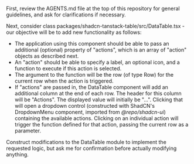 First, review the AGENTS.md file at the top of this repository for general guidelines,
and ask for clarifications if necessary.

Next, consider class packages/shadcn-tanstack-table/src/DataTable.tsx - our objective
will be to add new functionality as follows:
- The application using this component should be able to pass an additional (optional)
  property of "actions", which is an array of "action" objects as described next.
- An "action" should be able to specify a label, an optional icon, and
  a function to execute if this action is selected.
- The argument to the function will be the row (of type Row<TData>) for the current
  row when the action is triggered.
- If "actions" are passed in, the DataTable component will add an additional column
  at the end of each row.  The header for this column will be "Actions".  The displayed
  value will initially be "...".  Clicking that will open a dropdown control (constructed
  with ShadCN's DropdownMenu component, imported from *@repo/shadcn-ui*) containing the
  available actions.  Clicking on an individual action will trigger the function defined
  for that action, passing the current row as a parameter.

Construct modifications to the DataTable module to implement the requested logic,
but ask me for confirmation before actually modifying anything.

